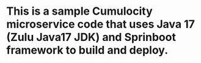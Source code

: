 # This is a sample Cumulocity microservice code that uses Java 17 (Zulu Java17 JDK) and Sprinboot framework to build and deploy.
